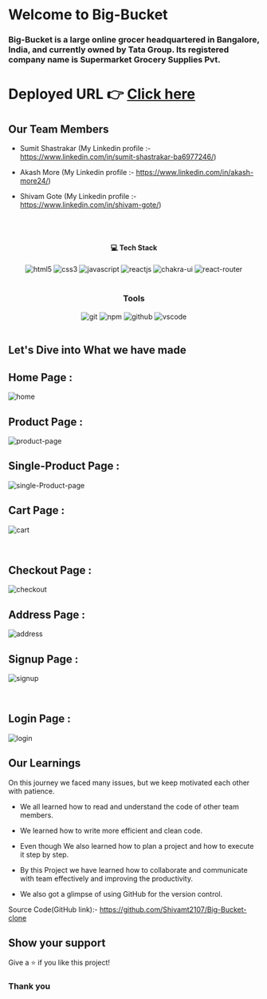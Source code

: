 # Welcome to Big-Bucket

<h3>Big-Bucket is a large online grocer headquartered in Bangalore, India, and currently owned by Tata Group. Its registered company name is Supermarket Grocery Supplies Pvt.</h3>

# Deployed URL 👉 [Click here](https://dreamy-blini-d8b04d.netlify.app/)


## Our Team Members
- Sumit Shastrakar (My Linkedin profile :- https://www.linkedin.com/in/sumit-shastrakar-ba6977246/)

- Akash More (My Linkedin profile :- https://www.linkedin.com/in/akash-more24/)

- Shivam Gote (My Linkedin profile :- https://www.linkedin.com/in/shivam-gote/)
<br/>


<br/>
<h4 align="center">💻 Tech Stack</h4>
 <div align="center">
 <img src="https://img.shields.io/badge/html5-%23E34F26.svg?style=for-the-badge&logo=html5&logoColor=white" align="center" alt="html5">
 <img src = "https://img.shields.io/badge/css3-%231572B6.svg?style=for-the-badge&logo=css3&logoColor=white" align="center" alt="css3">
 <img src="https://img.shields.io/badge/javascript-%23323330.svg?style=for-the-badge&logo=javascript&logoColor=%23F7DF1E"  align="center" alt="javascript" />
 <img src="https://img.shields.io/badge/React-20232A?style=for-the-badge&logo=react&logoColor=61DAFB"  align="center" alt="reactjs" />
   <img src = "https://img.shields.io/badge/chakra ui-%234ED1C5.svg?style=for-the-badge&logo=chakraui&logoColor=white" align="center" alt="chakra-ui"/>
  <img src="https://img.shields.io/badge/React_Router-CA4245?style=for-the-badge&logo=react-router&logoColor=white"  align="center" alt="react-router" />
</div>
<br/>



<div align="center"><h3 align="center">Tools</h3> 
   <img src="https://img.shields.io/badge/netlify-%23000000.svg?style=for-the-badge&logo=netlify&logoColor=#00C7B7" align="center" alt="git"/>
  <img src = "https://img.shields.io/badge/NPM-%23000000.svg?style=for-the-badge&logo=npm&logoColor=white" align="center" alt="npm">
  <img src="https://img.shields.io/badge/GitHub-100000?style=for-the-badge&logo=github&logoColor=white"  align="center" alt="github"/>
   <img src="https://img.shields.io/badge/Visual%20Studio-5C2D91.svg?style=for-the-badge&logo=visual-studio&logoColor=white"  align="center" alt="vscode"/>


</div>
<br/>



## Let's Dive into What we have made

## Home Page :
![home](https://user-images.githubusercontent.com/104616395/225211450-a9734cc7-8a10-4bd5-a33a-50362d085263.png)
<br/>

## Product Page :
![product-page](https://user-images.githubusercontent.com/104616395/225211573-b66abbf0-d939-4c4d-8365-6f9acf1c8c47.png)
<br/>

## Single-Product Page :
![single-Product-page](https://user-images.githubusercontent.com/104616395/225211649-6684a470-774e-445c-b3e3-a317ca3eaffa.png)
<br/>


## Cart Page :
![cart](https://user-images.githubusercontent.com/104616395/225212033-bbaa793a-7407-4d3f-91d9-24162117ccad.png)

<br/>


## Checkout Page :
![checkout](https://user-images.githubusercontent.com/104616395/225212117-1ee8b5b2-b6e8-4c31-a165-e8aa609e40d0.png)
<br/>

## Address Page :
![address](https://user-images.githubusercontent.com/104616395/225212246-e3640a44-9343-4510-96b2-11b77520f1b1.png)
<br/>


## Signup Page :
![signup](https://user-images.githubusercontent.com/104616395/225211752-cc5ec948-2f68-4a9f-91ea-7742764340c3.png)

<br/>

## Login Page :
![login](https://user-images.githubusercontent.com/104616395/225211855-62b91e92-ff71-4da1-98c9-bb3ca21b64ad.png)
<br/>







## Our Learnings
On this journey we faced many issues, but we keep motivated each other with patience. 

- We all learned how to read and understand the code of other team members.

- We learned how to write more efficient and clean code.

- Even though  We also learned how to plan a project and how to execute it step by step.

- By this Project we have learned how to collaborate and communicate with team effectively and improving the productivity.

- We also got a glimpse of using GitHub for the version control.

Source Code(GitHub link):- https://github.com/Shivamt2107/Big-Bucket-clone

## Show your support

Give a ⭐️ if you like this project!

### Thank you
